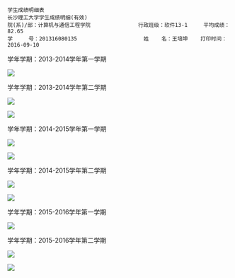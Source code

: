 
	学生成绩明细表
	长沙理工大学学生成绩明细(有效)
	院(系)/部：计算机与通信工程学院               行政班级：软件13-1     平均成绩：82.65
	学     号：201316080135                     姓    名：王培坤    打印时间：2016-09-10


学年学期：2013-2014学年第一学期

![](https://github.com/silence940109/Java/blob/master/resume/grade/images/1.png)

学年学期：2013-2014学年第二学期

![](https://github.com/silence940109/Java/blob/master/resume/grade/images/2.png)

![](https://github.com/silence940109/Java/blob/master/resume/grade/images/3.png)

学年学期：2014-2015学年第一学期

![](https://github.com/silence940109/Java/blob/master/resume/grade/images/4.png)

![](https://github.com/silence940109/Java/blob/master/resume/grade/images/5.png)

学年学期：2014-2015学年第二学期

![](https://github.com/silence940109/Java/blob/master/resume/grade/images/6.png)

![](https://github.com/silence940109/Java/blob/master/resume/grade/images/7.png)

学年学期：2015-2016学年第一学期

![](https://github.com/silence940109/Java/blob/master/resume/grade/images/8.png)

学年学期：2015-2016学年第二学期

![](https://github.com/silence940109/Java/blob/master/resume/grade/images/9.png)

![](https://github.com/silence940109/Java/blob/master/resume/grade/images/10.png)

